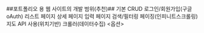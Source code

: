 ##포트폴리오 용 웹 사이트의 개발 범위(추천)##
기본 CRUD
로그인/회원가입(구글 oAuth)
리스트 페이지
상세 페이지
입력 페이지
검색/필터링
페이징(인피니트스크롤링)
지도 API 사용(위치기반)
크롤러(데이터수집) <옵션>
